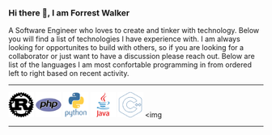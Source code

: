 ### Hi there 👋, I am Forrest Walker

A Software Engineer who loves to create and tinker with technology. Below you will find a list of technologies I have experience with. I am always looking for opportunites to build with others, so if you are looking for a collaborator or just want to have a discussion please reach out. Below are list of the languages I am most confortable programming in from ordered left to right based on recent activity.

---

<img src="https://raw.githubusercontent.com/devicons/devicon/master/icons/rust/rust-plain.svg" alt="Rust Logo" width="50" height="50"/> <img src="https://raw.githubusercontent.com/devicons/devicon/master/icons/php/php-original.svg" alt="PHP Logo" width="50" height="50"/> <img src="https://raw.githubusercontent.com/devicons/devicon/master/icons/python/python-original-wordmark.svg" alt="Python Logo" width="50" height="50"/> <img src="https://raw.githubusercontent.com/devicons/devicon/master/icons/java/java-original-wordmark.svg" alt="Java Logo" width="50" height="50"/> <img src="https://raw.githubusercontent.com/devicons/devicon/master/icons/cplusplus/cplusplus-line.svg" alt="Cplusplus Logo" width="50" height="50"/> <img 

---
